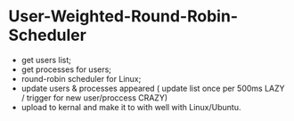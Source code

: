 # User-Weighted-Round-Robin-Scheduler

- get users list;
- get processes for users;
- round-robin scheduler for Linux;
- update users & processes appeared ( update list once per 500ms LAZY / trigger for new user/proccess CRAZY)
- upload to kernal and make it to with well with Linux/Ubuntu.

